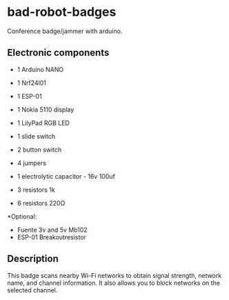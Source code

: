 # bad-robot-badges

Conference badge/jammer with arduino.

## Electronic components

- 1 Arduino NANO
- 1 Nrf24l01
- 1 ESP-01
- 1 Nokia 5110 display
- 1 LilyPad RGB LED

- 1 slide switch
- 2 button switch
- 4 jumpers
- 1 electrolytic capacitor - 16v 100uf
- 3 resistors 1k
- 6 resistors 220Ω

*Optional:
- Fuente 3v and 5v Mb102
- ESP-01 Breakoutresistor


## Description

This badge scans nearby Wi-Fi networks to obtain signal strength, network name, and channel information. It also allows you to block networks on the selected channel.

